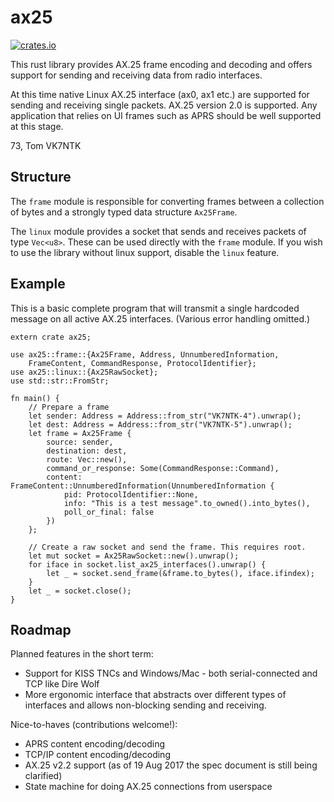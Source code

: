 # ax25

<a href="https://crates.io/crates/ax25">
    <img src="https://img.shields.io/crates/v/ax25.svg" alt="crates.io">
</a>

This rust library provides AX.25 frame encoding and decoding and offers support for
sending and receiving data from radio interfaces.

At this time native Linux AX.25 interface (ax0, ax1 etc.) are supported for sending
and receiving single packets. AX.25 version 2.0 is supported. Any application that
relies on UI frames such as APRS should be well supported at this stage.

73, Tom VK7NTK

## Structure

The `frame` module is responsible for converting frames between a collection of bytes
and a strongly typed data structure `Ax25Frame`.

The `linux` module provides a socket that sends and receives packets of type `Vec<u8>`.
These can be used directly with the `frame` module. If you wish to use the library
without linux support, disable the `linux` feature.

## Example

This is a basic complete program that will transmit a single hardcoded message on
all active AX.25 interfaces. (Various error handling omitted.)

    extern crate ax25;

    use ax25::frame::{Ax25Frame, Address, UnnumberedInformation,
        FrameContent, CommandResponse, ProtocolIdentifier};
    use ax25::linux::{Ax25RawSocket};
    use std::str::FromStr;

    fn main() {
        // Prepare a frame
        let sender: Address = Address::from_str("VK7NTK-4").unwrap();
        let dest: Address = Address::from_str("VK7NTK-5").unwrap();
        let frame = Ax25Frame {
            source: sender,
            destination: dest,
            route: Vec::new(),
            command_or_response: Some(CommandResponse::Command),
            content: FrameContent::UnnumberedInformation(UnnumberedInformation {
                pid: ProtocolIdentifier::None,
                info: "This is a test message".to_owned().into_bytes(),
                poll_or_final: false
            })
        };

        // Create a raw socket and send the frame. This requires root.
        let mut socket = Ax25RawSocket::new().unwrap();
        for iface in socket.list_ax25_interfaces().unwrap() {
            let _ = socket.send_frame(&frame.to_bytes(), iface.ifindex);
        }
        let _ = socket.close();
    }

## Roadmap

Planned features in the short term:

* Support for KISS TNCs and Windows/Mac - both serial-connected and TCP like Dire Wolf
* More ergonomic interface that abstracts over different types of interfaces and allows
  non-blocking sending and receiving.

Nice-to-haves (contributions welcome!):

* APRS content encoding/decoding
* TCP/IP content encoding/decoding
* AX.25 v2.2 support (as of 19 Aug 2017 the spec document is still being clarified)
* State machine for doing AX.25 connections from userspace
